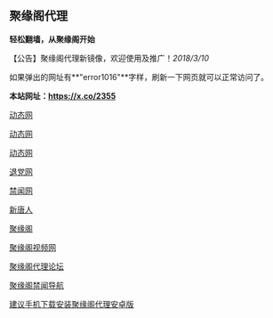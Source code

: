 ## **聚缘阁代理**

**轻松翻墙，从聚缘阁开始**

【公告】聚缘阁代理新镜像，欢迎使用及推广！_2018/3/10_

如果弹出的网址有**"error1016"**字样，刷新一下网页就可以正常访问了。

**本站网址：https://x.co/2355**


 [动态网](http://sj88.fe34.cf/)

 [动态网](http://t.cn/R64Lwzz)

 [动态网](http://r.qgoaiyb.gq/01dtw)

 [退党网](http://sj88.fe34.cf/8/654)

 [禁闻网](http://sj88.fe34.cf/16/254)

 [新唐人](http://sj88.fe34.cf/5)

 [聚缘阁](http://j88.b98g.ga/home)

 [聚缘阁视频网](http://j88.b98g.ga/tv)

 [聚缘阁代理论坛](http://b2.b98g.ga)

 [聚缘阁禁闻导航](http://d33.fm98.cf/news.php)

 


 [建议手机下载安装聚缘阁代理安卓版](https://github.com/hao369/a/raw/master/jygV2.2.2017082401.apk)